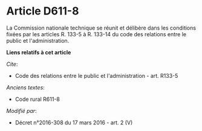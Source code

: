 # Article D611-8

La Commission nationale technique se réunit et délibère dans les conditions fixées par les articles R. 133-5 à R. 133-14 du
code des relations entre le public et l'administration.

**Liens relatifs à cet article**

_Cite_:

  - Code des relations entre le public et l'administration - art. R133-5

_Anciens textes_:

  - Code rural R611-8

_Modifié par_:

  - Décret n°2016-308 du 17 mars 2016 - art. 2 (V)
